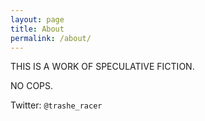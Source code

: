 ```yaml
---
layout: page
title: About
permalink: /about/
---
```


THIS IS A WORK OF SPECULATIVE FICTION.

NO COPS.

Twitter: `@trashe_racer`
